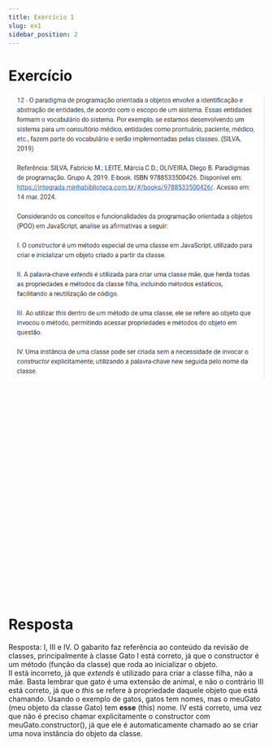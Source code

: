 ```yaml
---
title: Exercício 1
slug: ex1
sidebar_position: 2
---
```


# Exercício
![Exercicio](/img/Aula2/ex1.png)

<br/><br/><br/><br/><br/><br/><br/><br/><br/><br/><br/><br/><br/><br/><br/><br/><br/><br/><br/><br/><br/><br/><br/><br/>

# Resposta

Resposta: I, III e IV.
O gabarito faz referência ao conteúdo da revisão de classes, principalmente à classe Gato
I está correto, já que o constructor é um método (função da classe) que roda ao inicializar o objeto.  
II está incorreto, já que *extends* é utilizado para criar a classe filha, não a mãe. Basta lembrar que gato é uma extensão de animal, e não o contrário
III está correto, já que o *this* se refere à propriedade daquele objeto que está chamando. Usando o exemplo de gatos, gatos tem nomes, mas o meuGato (meu objeto da classe Gato) tem **esse** (this) nome.
IV está correto, uma vez que não é preciso chamar explicitamente o constructor com meuGato.constructor(), já que ele é automaticamente chamado ao se criar uma nova instância do objeto da classe.